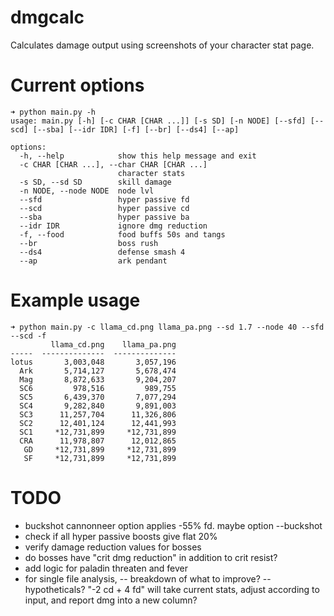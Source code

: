 # dmgcalc

Calculates damage output using screenshots of your character stat page.

# Current options
```
➜ python main.py -h                                                            
usage: main.py [-h] [-c CHAR [CHAR ...]] [-s SD] [-n NODE] [--sfd] [--scd] [--sba] [--idr IDR] [-f] [--br] [--ds4] [--ap]

options:
  -h, --help            show this help message and exit
  -c CHAR [CHAR ...], --char CHAR [CHAR ...]
                        character stats
  -s SD, --sd SD        skill damage
  -n NODE, --node NODE  node lvl
  --sfd                 hyper passive fd
  --scd                 hyper passive cd
  --sba                 hyper passive ba
  --idr IDR             ignore dmg reduction
  -f, --food            food buffs 50s and tangs
  --br                  boss rush
  --ds4                 defense smash 4
  --ap                  ark pendant
```

# Example usage
```
➜ python main.py -c llama_cd.png llama_pa.png --sd 1.7 --node 40 --sfd --scd -f
         llama_cd.png    llama_pa.png
-----  --------------  --------------
lotus       3,003,048       3,057,196
  Ark       5,714,127       5,678,474
  Mag       8,872,633       9,204,207
  SC6         978,516         989,755
  SC5       6,439,370       7,077,294
  SC4       9,282,840       9,891,003
  SC3      11,257,704      11,326,806
  SC2      12,401,124      12,441,993
  SC1     *12,731,899     *12,731,899
  CRA      11,978,807      12,012,865
   GD     *12,731,899     *12,731,899
   SF     *12,731,899     *12,731,899
   ```
   
# TODO
- buckshot cannonneer option applies -55% fd. maybe option --buckshot
- check if all hyper passive boosts give flat 20%
- verify damage reduction values for bosses
- do bosses have "crit dmg reduction" in addition to crit resist?
- add logic for paladin threaten and fever 
- for single file analysis, 
-- breakdown of what to improve?
-- hypotheticals? "-2 cd + 4 fd" will take current stats, adjust according to input, and report dmg into a new column?
